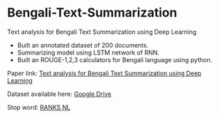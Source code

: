 # Bengali-Text-Summarization
Text analysis for Bengali Text Summarization using Deep Learning

<ul>
  <li>Built an annotated dataset of 200 documents.</li>
  <li>Summarizing model using LSTM network of RNN.</li>
  <li>Built an ROUGE-1,2,3 calculators for Bengali language using python.</li>
</ul>

<P>Paper link: <a href="https://ieeexplore.ieee.org/document/8944562" target="_blank">Text analysis for Bengali Text Summarization using Deep Learning<a/></p>
<p>Dataset available here: <a href="https://drive.google.com/drive/folders/1bFnEf9434WBj9bt0l6Q9MMfvBy08wPmV?usp=sharing" target="_blank">Google Drive</a></p>
<p>Stop word: <a href="https://www.ranks.nl/stopwords/bengali" target="_blank">RANKS NL</a></p>
